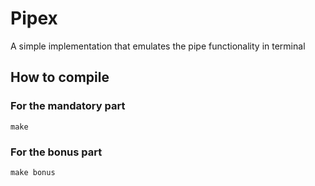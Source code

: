 # Pipex

A simple implementation that emulates the pipe functionality in terminal

## How to compile

### For the mandatory part
```
make
```

### For the bonus part
```
make bonus
```
